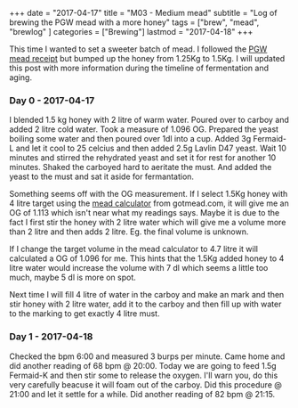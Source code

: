 +++
date = "2017-04-17"
title = "M03 - Medium mead"
subtitle = "Log of brewing the PGW mead with a more honey"
tags = ["brew", "mead", "brewlog" ]
categories = ["Brewing"]
lastmod = "2017-04-18"
+++

This time I wanted to set a sweeter batch of mead. I followed the
[PGW mead receipt](../pgw-mead-startkit/) but bumped up the honey from
1.25Kg to 1.5Kg. I will updated this post with more information during
the timeline of fermentation and aging.


### Day 0 - 2017-04-17

I blended 1.5 kg honey with 2 litre of warm water. Poured over to
carboy and added 2 litre cold water. Took a measure of 1.096
OG. Prepared the yeast boiling some water and then poured over 1dl
into a cup. Added 3g Fermaid-L and let it cool to 25 celcius and then
added 2.5g Lavlin D47 yeast. Wait 10 minutes and stirred the
rehydrated yeast and set it for rest for another 10 minutes. Shaked
the carboyed hard to aeritate the must. And added the yeast to the
must and sat it aside for fermantation.

Something seems off with the OG measurement. If I select 1.5Kg honey
with 4 litre target using the [mead
calculator](http://gotmead.com/blog/the-mead-calculator/) from
gotmead.com, it will give me an OG of 1.113 which isn't near what my
readings says. Maybe it is due to the fact I first stir the honey with
2 litre water which will give me a volume more than 2 litre and then
adds 2 litre. Eg. the final volume is unknown.

If I change the target volume in the mead calculator to 4.7 litre it
will calculated a OG of 1.096 for me. This hints that the 1.5Kg added
honey to 4 litre water would increase the volume with 7 dl which seems
a little too much, maybe 5 dl is more on spot.

Next time I will fill 4 litre of water in the carboy and make an mark
and then stir honey with 2 litre water, add it to the carboy and then
fill up with water to the marking to get exactly 4 litre must.


### Day 1 - 2017-04-18

Checked the bpm 6:00 and measured 3 burps per minute. Came home and
did another reading of 68 bpm @ 20:00. Today we are going to feed 1.5g
Fermaid-K and then stir some to release the oxygen. I'll warn you, do
this very carefully beacuse it will foam out of the carboy. Did this
procedure @ 21:00 and let it settle for a while. Did another reading
of 82 bpm @ 21:15.

